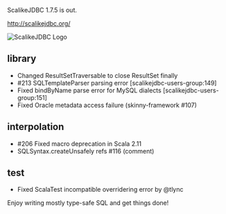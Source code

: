 ScalikeJDBC 1.7.5 is out. 

http://scalikejdbc.org/

![ScalikeJDBC Logo](http://scalikejdbc.org/images/logo.png)

## library

- Changed ResultSetTraversable to close ResultSet finally
- #213 SQLTemplateParser parsing error [scalikejdbc-users-group:149]
- Fixed bindByName parse error for MySQL dialects [scalikejdbc-users-group:151]
- Fixed Oracle metadata access failure (skinny-framework #107)

## interpolation

- #206 Fixed macro deprecation in Scala 2.11
- SQLSyntax.createUnsafely refs #116 (comment)

## test

- Fixed ScalaTest incompatible overridering error by @tlync

Enjoy writing mostly type-safe SQL and get things done!


